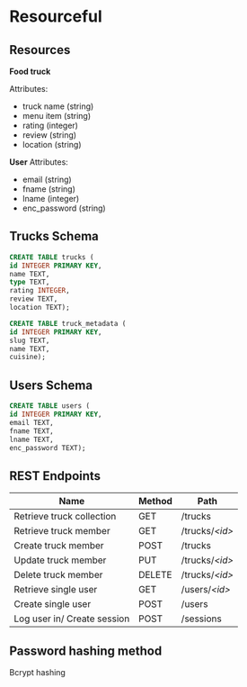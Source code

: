 # Resourceful

## Resources
**Food truck**

Attributes: 
* truck name (string)
* menu item (string)
* rating (integer)
* review (string)
* location (string)

**User**
Attributes: 
* email (string)
* fname (string)
* lname (integer)
* enc_password (string)


## Trucks Schema
```sql
CREATE TABLE trucks (
id INTEGER PRIMARY KEY,
name TEXT,
type TEXT,
rating INTEGER,
review TEXT,
location TEXT);
```

```sql
CREATE TABLE truck_metadata (
id INTEGER PRIMARY KEY, 
slug TEXT, 
name TEXT, 
cuisine);
```


## Users Schema
```sql
CREATE TABLE users (
id INTEGER PRIMARY KEY, 
email TEXT, 
fname TEXT, 
lname TEXT, 
enc_password TEXT);
```

## REST Endpoints

Name                       | Method       | Path
---------------------------|--------------|------------------
Retrieve truck collection  | GET          | /trucks
Retrieve truck member      | GET          | /trucks/*\<id\>*
Create truck member        | POST         | /trucks
Update truck member        | PUT          | /trucks/*\<id\>*
Delete truck member        | DELETE       | /trucks/*\<id\>*
Retrieve single user       | GET          | /users/*<id\>*
Create single user         | POST         | /users
Log user in/ Create session| POST         | /sessions

## Password hashing method
Bcrypt hashing